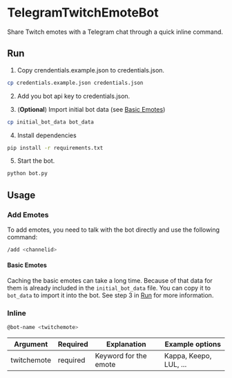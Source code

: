 # TelegramTwitchEmoteBot

Share Twitch emotes with a Telegram chat through a quick inline command.

## Run

1. Copy crendentials.example.json to credentials.json.
```bash
cp credentials.example.json credentials.json
```

2. Add you bot api key to credentials.json.

3. (**Optional**) Import initial bot data (see [Basic Emotes](#basic-emotes))
```bash
cp initial_bot_data bot_data
```

4. Install dependencies
```bash
pip install -r requirements.txt
```

5. Start the bot.
```bash
python bot.py
```

## Usage

### Add Emotes

To add emotes, you need to talk with the bot directly and use the following command:

```bash
/add <channelid>
``` 

#### Basic Emotes

Caching the basic emotes can take a long time. Because of that data for them is already included in the `initial_bot_data` file.
You can copy it to `bot_data` to import it into the bot. See step 3 in [Run](#run) for more information. 

### Inline
```bash
@bot-name <twitchemote>
```

| Argument    | Required | Explanation           | Example options        |
|-------------|----------|-----------------------|------------------------|
| twitchemote | required | Keyword for the emote | Kappa, Keepo, LUL, ... |
